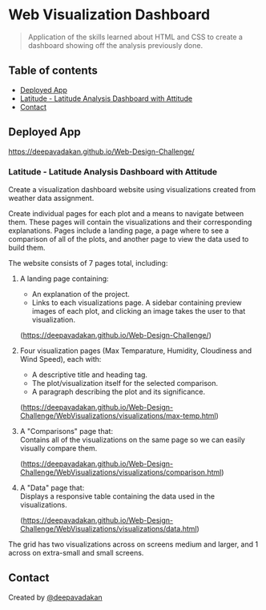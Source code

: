 # Web Visualization Dashboard

> Application of the skills  learned about HTML and CSS to create a dashboard showing off the analysis previously done.


## Table of contents
* [Deployed App](#Deployed-App)
* [Latitude - Latitude Analysis Dashboard with Attitude](#Latitude-Latitude)
* [Contact](#Contact)


## Deployed App

https://deepavadakan.github.io/Web-Design-Challenge/

### Latitude - Latitude Analysis Dashboard with Attitude

Create a visualization dashboard website using visualizations created from weather data assignment.

Create individual pages for each plot and a means to navigate between them. These pages will contain the visualizations and their corresponding explanations. Pages include a landing page, a page where to see a comparison of all of the plots, and another page to view the data used to build them.

The website consists of 7 pages total, including:

1. A landing page containing:
    * An explanation of the project.
    * Links to each visualizations page. A sidebar containing preview images of each plot, and clicking an image  takes the user to that visualization.
    
    (https://deepavadakan.github.io/Web-Design-Challenge/)
    
    
2. Four visualization pages (Max Temparature, Humidity, Cloudiness and Wind Speed), each with:
    * A descriptive title and heading tag.
    * The plot/visualization itself for the selected comparison.
    * A paragraph describing the plot and its significance.
    
    (https://deepavadakan.github.io/Web-Design-Challenge/WebVisualizations/visualizations/max-temp.html)
    
    
3. A "Comparisons" page that:  
    Contains all of the visualizations on the same page so we can easily visually compare them.
    
    (https://deepavadakan.github.io/Web-Design-Challenge/WebVisualizations/visualizations/comparison.html)
    
    
4. A "Data" page that:  
    Displays a responsive table containing the data used in the visualizations.
    
    (https://deepavadakan.github.io/Web-Design-Challenge/WebVisualizations/visualizations/data.html)

The grid has two visualizations across on screens medium and larger, and 1 across on extra-small and small screens.

## Contact
Created by [@deepavadakan](https://github.com/)